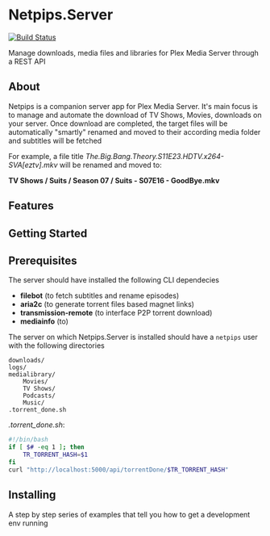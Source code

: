 # Netpips.Server
[![Build Status](https://travis-ci.org/PierreRoudaut/Netpips.Server.svg?branch=master)](https://travis-ci.org/PierreRoudaut/Netpips.Server)

Manage downloads, media files and libraries for Plex Media Server through a REST API

## About
Netpips is a companion server app for Plex Media Server. It's main focus is to manage and automate the download of TV Shows, Movies, downloads on your server. Once download are completed, the target files will be automatically "smartly" renamed and moved to their according media folder and subtitles will be fetched

For example, a file title _The.Big.Bang.Theory.S11E23.HDTV.x264-SVA[eztv].mkv_
will be renamed and moved to: 

__TV Shows / Suits / Season 07 / Suits - S07E16 - GoodBye.mkv__


## Features

## Getting Started

## Prerequisites

The server should have installed the following CLI dependecies
+ __filebot__ (to fetch subtitles and rename episodes)
+ __aria2c__ (to generate torrent files based magnet links)
+ __transmission-remote__ (to interface P2P torrent download)
+ __mediainfo__ (to)


The server on which Netpips.Server is installed should have a `netpips` user with the following directories

```
downloads/
logs/
medialibrary/
    Movies/
    TV Shows/
    Podcasts/
    Music/
.torrent_done.sh
```

_.torrent_done.sh_:
```bash
#!/bin/bash
if [ $# -eq 1 ]; then
    TR_TORRENT_HASH=$1
fi
curl "http://localhost:5000/api/torrentDone/$TR_TORRENT_HASH"
```

## Installing

A step by step series of examples that tell you how to get a development env running
